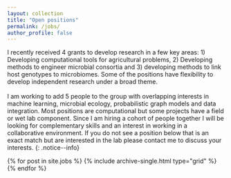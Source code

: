 ```yaml
---
layout: collection
title: "Open positions"
permalink: /jobs/
author_profile: false
---
```


I recently received 4 grants to develop research
in a few key areas: 1) Developing computational tools for agricultural problems, 2) Developing methods to engineer microbial consortia and 3) developing methods to link host genotypes to microbiomes. Some of the positions have flexibility to develop independent research under a broad theme.
<br>
<br>
I am working to add 5 people to the group with overlapping interests in machine learning, microbial ecology, probabilistic graph models and data integration. Most positions are computational but some projects have a field or wet lab component.  Since I am hiring a cohort of people together I will be looking for complementary skills and an interest in working in a collaborative  environment.  If you do not see a position below that is an exact match but are interested in the lab please contact me to discuss your interests.
{: .notice--info}


<div class="grid__wrapper">
  {% for post in site.jobs %}
    {% include archive-single.html type="grid" %}
  {% endfor %}
</div>
